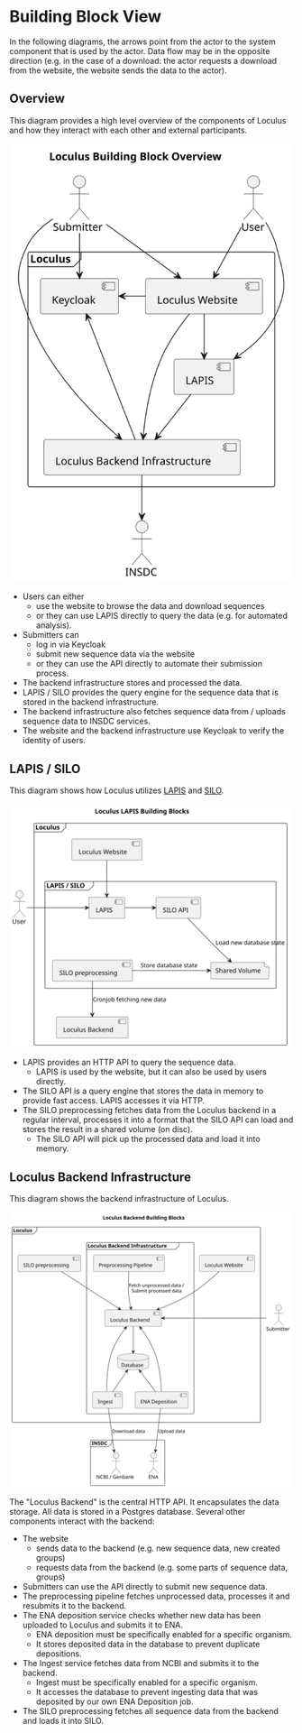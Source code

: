 # Building Block View

In the following diagrams, the arrows point from the actor to the system component that is used by the actor.
Data flow may be in the opposite direction
(e.g. in the case of a download: the actor requests a download from the website, the website sends the data to the
actor).

## Overview

This diagram provides a high level overview of the components of Loculus
and how they interact with each other and external participants.

![Building Block View](plantuml/05_level_1.svg)

* Users can either
    * use the website to browse the data and download sequences
    * or they can use LAPIS directly to query the data (e.g. for automated analysis).
* Submitters can 
  * log in via Keycloak 
  * submit new sequence data via the website
  * or they can use the API directly to automate their submission process.
* The backend infrastructure stores and processed the data.
* LAPIS / SILO provides the query engine for the sequence data that is stored in the backend infrastructure.
* The backend infrastructure also fetches sequence data from / uploads sequence data to INSDC services.
* The website and the backend infrastructure use Keycloak to verify the identity of users.

## LAPIS / SILO

This diagram shows how Loculus utilizes 
[LAPIS](https://github.com/GenSpectrum/LAPIS) and
[SILO](https://github.com/GenSpectrum/LAPIS-SILO).

![LAPIS / SILO](plantuml/05_level_2_lapis.svg)

* LAPIS provides an HTTP API to query the sequence data.
  * LAPIS is used by the website, but it can also be used by users directly. 
* The SILO API is a query engine that stores the data in memory to provide fast access.
  LAPIS accesses it via HTTP. 
* The SILO preprocessing fetches data from the Loculus backend in a regular interval,
  processes it into a format that the SILO API can load and stores the result in a shared volume (on disc).
  * The SILO API will pick up the processed data and load it into memory.

## Loculus Backend Infrastructure

This diagram shows the backend infrastructure of Loculus.

![Backend Infrastructure](plantuml/05_level_2_backend.svg)

The "Loculus Backend" is the central HTTP API.
It encapsulates the data storage.
All data is stored in a Postgres database.
Several other components interact with the backend:
* The website
  * sends data to the backend (e.g. new sequence data, new created groups)
  * requests data from the backend (e.g. some parts of sequence data, groups)
* Submitters can use the API directly to submit new sequence data.
* The preprocessing pipeline fetches unprocessed data, processes it and resubmits it to the backend.
* The ENA deposition service checks whether new data has been uploaded to Loculus and submits it to ENA.
  * ENA deposition must be specifically enabled for a specific organism.
  * It stores deposited data in the database to prevent duplicate depositions.
* The Ingest service fetches data from NCBI and submits it to the backend.
  * Ingest must be specifically enabled for a specific organism.
  * It accesses the database to prevent ingesting data that was deposited by our own ENA Deposition job.
* The SILO preprocessing fetches all sequence data from the backend and loads it into SILO.
